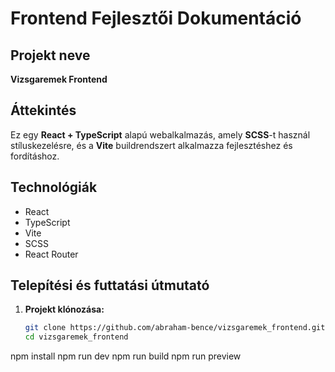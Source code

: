 # Frontend Fejlesztői Dokumentáció

## Projekt neve
**Vizsgaremek Frontend**

## Áttekintés
Ez egy **React + TypeScript** alapú webalkalmazás, amely **SCSS**-t használ stíluskezelésre, és a **Vite** buildrendszert alkalmazza fejlesztéshez és fordításhoz.

## Technológiák
- React
- TypeScript
- Vite
- SCSS
- React Router


## Telepítési és futtatási útmutató

1. **Projekt klónozása:**
   ```bash
   git clone https://github.com/abraham-bence/vizsgaremek_frontend.git
   cd vizsgaremek_frontend

npm install
npm run dev
npm run build
npm run preview
